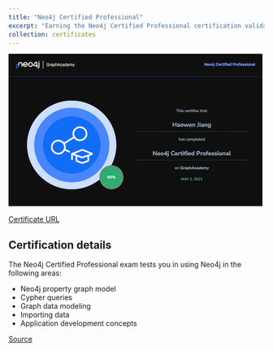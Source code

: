 ```yaml
---
title: "Neo4j Certified Professional"
excerpt: "Earning the Neo4j Certified Professional certification validates the skills and knowledge to build applications with with graph data modeling and Cypher queries.<br/><img src='/images/neo4j-certified-professional.png'>"
collection: certificates
---
```


![](/images/neo4j-certified-professional.png)

[Certificate URL](https://graphacademy.neo4j.com/u/7b859420-f502-46aa-81c9-bb5fd10c05da/neo4j-certification)

## Certification details

The Neo4j Certified Professional exam tests you in using Neo4j in the following areas:

- Neo4j property graph model
- Cypher queries
- Graph data modeling
- Importing data
- Application development concepts

[Source](https://graphacademy.neo4j.com/courses/neo4j-certification/)
